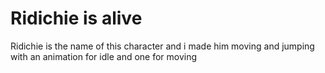 # Ridichie is alive
Ridichie is the name of this character and i made him moving and jumping with an animation for idle and one for moving
